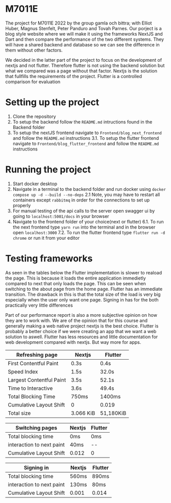 # M7011E

The project for M7011E 2022 by the group gamla och bittra; with Elliot Huber, Magnus Stenfelt, Peter Panduro and Tovah Parnes.
Our porject is a blog style website where we will make it using the frameworks NextJS and Dart and
then compare the performance of the two different systems. They will have a shared
backend and database so we can see the difference in them without other factors.

We decided in the latter part of the project to focus on the development of nextjs and not flutter.
Therefore flutter is not using the backend solution but what we compared was a page without that factor.
Nextjs is the solution that fullfills the requirements of the project. 
Flutter is a controlled comparison for evaluation

# Setting up the project
1. Clone the repository
2. To setup the backend follow the `README.md` intructions found in the Backend folder 
3. To setup the nextJS frontend navigate to `Frontend/blog_next_frontend` and follow the `README.md` instructions
3.1. To setup the flutter frontend navigate to `Frontend/blog_flutter_frontend` and follow the `README.md` instructions

# Running the project
1. Start docker desktop
2. Navigate in a terminal to the backend folder and run docker using `docker compose up -d --build --no-deps`
2.1 Note, you may have to restart all containers except `rabbitmq` in order for the connections to set up properly
4. For manual testing of the api calls to the server open swagger ui by going to `localhost:5001/docs` in your browser
5. Navigate to the frontend folder of your choice(next or flutter)
6.1. To run the next frontend type `yarn run` into the terminal and in the browser open `localhost:3000`
7.2. To run the flutter frontend type `flutter run -d chrome` or run it from your editor

# Testing frameworks
As seen in the tables below the Flutter implementation is slower to reaload the page. 
This is because it loads the entire application immedietly compared to next that only loads the page.
This can be seen when switching to the about page from the home page. Flutter has an immediate transition.
The drawback in this is that the total size of the load is very big especially when the user only want one page.
Signing in has for the both practically very little differences

Part of our performance report is also a more subjective opinion on how they are to work with.
We are of the opinion that for this course and generally making a web native project nextjs is the best choice.
Flutter is probably a better choice if we were creating an app that we want a web solution to aswell.
Flutter has less resources and little documentation for web development compared with nextjs. But way more for apps.


|     Refreshing page      |    Nextjs     |    Flutter    |
| ------------------------ | ------------- | ------------- |
| First Contentful Paint   | 0.3s          | 0.4s          |               
| Speed Index              | 1.5s          | 32.0s         |               
| Largest Contentful Paint | 3.5s          | 52.1s         |               
| Time to Interactive      | 3.6s          | 49.4s         |
| Total Blocking Time      | 750ms         | 1400ms        |             
| Cumulative Layout Shift  | 0             | 0.019         |
| Total size               | 3.066 KiB     | 51,180KiB     |

|     Switching pages      |    Nextjs     |    Flutter    |
| ------------------------ | ------------- | ------------- |
| Total blocking time      | 0ms           | 0ms           |
| interaction to next paint| 40ms          | --            |
| Cumulative Layout Shift  | 0.012         | 0             |

|       Signing in         |    Nextjs     |    Flutter    |
| ------------------------ | ------------- | ------------- |
| Total blocking time      | 560ms         | 890ms         |
| interaction to next paint| 130ms         | 80ms          |
| Cumulative Layout Shift  | 0.001         | 0.014         |
